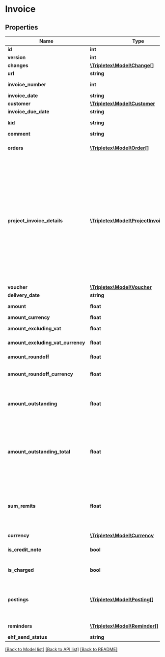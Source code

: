 # Invoice

## Properties
Name | Type | Description | Notes
------------ | ------------- | ------------- | -------------
**id** | **int** |  | [optional] 
**version** | **int** |  | [optional] 
**changes** | [**\Tripletex\Model\Change[]**](Change.md) |  | [optional] 
**url** | **string** |  | [optional] 
**invoice_number** | **int** | If value is set to 0, the invoice number will be generated. | [optional] 
**invoice_date** | **string** |  | 
**customer** | [**\Tripletex\Model\Customer**](Customer.md) | The invoice customer | [optional] 
**invoice_due_date** | **string** |  | 
**kid** | **string** | KID - Kundeidentifikasjonsnummer. | [optional] 
**comment** | **string** |  | [optional] 
**orders** | [**\Tripletex\Model\Order[]**](Order.md) | Related orders. Only one order per invoice is supported at the moment. | 
**project_invoice_details** | [**\Tripletex\Model\ProjectInvoiceDetails[]**](ProjectInvoiceDetails.md) | ProjectInvoiceDetails contains additional information about the invoice, in particular invoices for projects. It contains information about the charged project, the fee amount, extra percent and amount, extra costs, travel expenses, invoice and project comments, akonto amount and values determining if extra costs, akonto and hours should be included. ProjectInvoiceDetails is an object which represents the relation between an invoice and a Project, Orderline and OrderOut object. | [optional] 
**voucher** | [**\Tripletex\Model\Voucher**](Voucher.md) | The invoice voucher. | [optional] 
**delivery_date** | **string** | The delivery date. | [optional] 
**amount** | **float** | In the company’s currency, typically NOK. | [optional] 
**amount_currency** | **float** | In the specified currency. | [optional] 
**amount_excluding_vat** | **float** | Amount excluding VAT (NOK). | [optional] 
**amount_excluding_vat_currency** | **float** | Amount excluding VAT in the specified currency. | [optional] 
**amount_roundoff** | **float** | Amount of round off to nearest integer. | [optional] 
**amount_roundoff_currency** | **float** | Amount of round off to nearest integer in the specified currency. | [optional] 
**amount_outstanding** | **float** | The amount outstanding based on the history collection, excluding reminders and any existing remits, in the invoice currency. | [optional] 
**amount_outstanding_total** | **float** | The amount outstanding based on the history collection and including the last reminder and any existing remits. This is the total invoice balance including reminders and remittances, in the invoice currency. | [optional] 
**sum_remits** | **float** | The sum of all open remittances of the invoice. Remittances are reimbursement payments back to the customer and are therefore relevant to the bookkeeping of the invoice in the accounts. | [optional] 
**currency** | [**\Tripletex\Model\Currency**](Currency.md) |  | [optional] 
**is_credit_note** | **bool** |  | [optional] [default to false]
**is_charged** | **bool** |  | [optional] [default to false]
**postings** | [**\Tripletex\Model\Posting[]**](Posting.md) | The invoice postings, which includes a posting for the invoice with a positive amount, and one or more posting for the payments with negative amounts. | [optional] 
**reminders** | [**\Tripletex\Model\Reminder[]**](Reminder.md) | Invoice debt collection and reminders. | [optional] 
**ehf_send_status** | **string** |  | [optional] 

[[Back to Model list]](../README.md#documentation-for-models) [[Back to API list]](../README.md#documentation-for-api-endpoints) [[Back to README]](../README.md)


